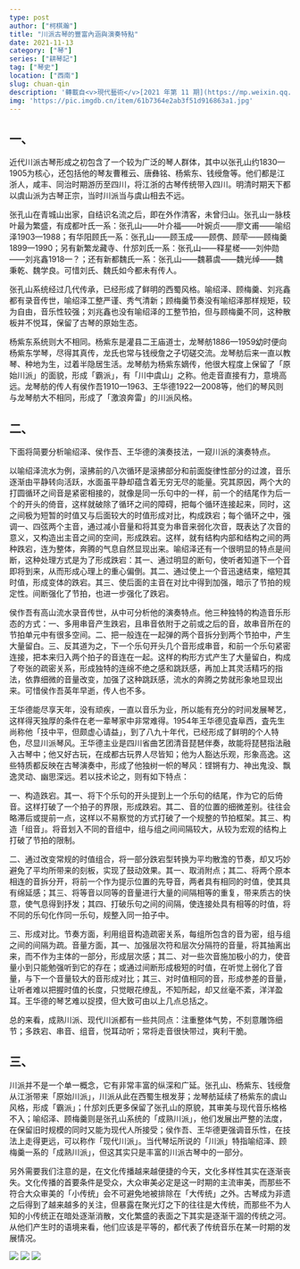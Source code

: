 ```yaml
---
type: post
author: ["柯棋瀚"]
title: "川派古琴的豐富內涵與演奏特點"
date: 2021-11-13
category: ["琴"]
series: ["耕琴記"]
tag: ["琴史"]
location: ["西南"]
slug: chuan-qin
description: '轉載自<v>現代藝術</v>[2021 年第 11 期](https://mp.weixin.qq.com/s/EuvD9nd5ZGzAy93oN5cV0g) [花间窥琴弦 弹琴复长啸](https://mp.weixin.qq.com/s/cXZDGflTSB4iIKZsY-3qjQ)。雜誌向老師約稿，便交我來寫。突發奇想，發明了原始川派—成熟川派—現代川派的概念。第二部分是炒冷飯，把大一時候的中二作品拿出來改一改。10 月 7 日寫的。[全文瀏覽](https://book.yunzhan365.com/ovye/vymg/mobile/index.html)'
img: 'https://pic.imgdb.cn/item/61b7364e2ab3f51d916863a1.jpg'
---
```


## 一、

近代川派古琴形成之初包含了一个较为广泛的琴人群体，其中以张孔山<n>约1830—1905</n>为核心，还包括他的琴友曹稚云、唐彝铭、杨紫东、钱绶詹等。他们都是江浙人，咸丰、同治时期游历至四川，将江浙的古琴传统带入四川。明清时期天下都以虞山派为古琴正宗，当时川派当与虞山相去不远。

张孔山在青城山出家，自结识名流之后，即在外作清客，未曾归山。张孔山一脉枝叶最为繁盛，有成都叶氏一系：张孔山——叶介福——叶婉贞——廖文甫——喻绍泽<n>1903—1988</n>；有华阳顾氏一系：张孔山——顾玉成——顾㑺、顾荦——顾梅羹<n>1899—1990</n>；另有新繁龙藏寺、什邡刘氏一系：张孔山——释星槎——刘仲勋——刘兆鑫<n>1918—？</n>；还有新都魏氏一系：张孔山——魏慕虞——魏光绰——魏秉乾、魏学良。可惜刘氏、魏氏如今都未有传人。

张孔山系统经过几代传承，已经形成了鲜明的西蜀风格。喻绍泽、顾梅羹、刘兆鑫都有录音传世，喻绍泽工整严谨、秀气清新；顾梅羹节奏没有喻绍泽那样规矩，较为自由，音乐性较强；刘兆鑫也没有喻绍泽的工整节拍，但与顾梅羹不同，这种散板并不悦耳，保留了古琴的原始生态。

杨紫东系统则大不相同。杨紫东是灌县二王庙道士，龙琴舫<n>1886—1959</n>幼时便向杨紫东学琴，尽得其真传，龙氏也常与钱绶詹之子切磋交流。龙琴舫后来一直以教琴、种地为生，过着半隐居生活。龙琴舫为杨紫东嫡传，他很大程度上保留了「原始川派」的面貌，形成「霸派」，有「川中虞山」之称。他走音直接有力，意境高远。龙琴舫的传人有侯作吾<n>1910—1963</n>、王华德<n>1922—2008</n>等，他们的琴风则与龙琴舫大不相同，形成了「激浪奔雷」的川派风格。

## 二、

下面将简要分析喻绍泽、侯作吾、王华德的演奏技法，一窥川派的演奏特点。

以喻绍泽<v>流水</v>为例，滚拂前的八次循环是滚拂部分和前面旋律性部分的过渡，音乐逐渐由平静转向活跃，水面虽平静却蕴含着无穷无尽的能量。究其原因，两个大的打圆循环之间音是紧密相接的，就像是同一乐句中的一样，前一个的结尾作为后一个的开头的倚音，这样就破除了循环之间的障碍，把每个循环连接起来，同时，这之间极为短暂的时值又与后面较大的时值形成对比，构成跌宕；每个循环之中，强调一、四弦两个主音，通过减小音量和将其变为串音来弱化次音，既表达了次音的意义，又构造出主音之间的空间，形成跌宕。这样，就有结构内部和结构之间的两种跌宕，连为整体，奔腾的气息自然显现出来。喻绍泽还有一个很明显的特点是间断，这种处理方式是为了形成跌宕：其一、通过明显的断句，使听者知道下一个音即将到来，从而形成心理上的重心偏倒。其二、通过使上一个音迅速结束，缩短其时值，形成变体的跌宕。其三、使后面的主音在对比中得到加强，暗示了节拍的规定性。间断强化了节拍，也进一步强化了跌宕。

侯作吾有<v>高山流水</v>录音传世，从中可分析他的演奏特点。他三种独特的构造音乐形态的方式：一、多用串音产生跌宕，且串音依附于之前或之后的音，故串音所在的节拍单元中有很多空间。二、把一般连在一起弹的两个音拆分到两个节拍中，产生大量留白。三、反其道为之，下一个乐句开头几个音形成串音，和前一个乐句紧密连接，把本来归入两个拍子的音连在一起。这样的构形方式产生了大量留白，构成了夸张的疏密关系，形成独特的连绵不绝之感和跳跃感，再加上其灵活精巧的指法，依靠细微的音量改变，加强了这种跳跃感，流水的奔腾之势就形象地显现出来。可惜侯作吾英年早逝，传人也不多。

王华德能尽享天年，没有顽疾，一直以音乐为业，所以能有充分的时间发展琴艺，这样得天独厚的条件在老一辈琴家中非常难得。1954年王华德见査阜西，査先生尚称他「技中平，但颇虚心请益」，到了八九十年代，已经形成了鲜明的个人特色，尽显川派琴风。王华德主业是四川省曲艺团清音琵琶伴奏，故能将琵琶指法融入古琴中；他又好古玩，在成都古玩界人尽皆知；他为人豁达乐观，形象高逸。这些特质都反映在古琴演奏中，形成了他独树一帜的琴风：铿锵有力、神出鬼没、飘逸灵动、幽思深远。若以技术论之，则有如下特点：

一、构造跌宕。其一、将下个乐句的开头提到上一个乐句的结尾，作为它的后倚音。这样打破了一个拍子的界限，形成跌宕。其二、音的位置的细微差别。往往会略滞后或提前一点，这样以不易察觉的方式打破了一个规整的节拍框架。其三、构造「组音」。将音划入不同的音组中，组与组之间间隔较大，从较为宏观的结构上打破了节拍的限制。

二、通过改变常规的时值组合，将一部分跌宕型转换为平均散澹的节奏，却又巧妙避免了平均所带来的刻板，实现了鼓动效果。其一、取消附点；其二、将两个原本相连的音拆分开，将前一个作为提示位置的先导音，两者具有相同的时值，使其具有绵延感；其三、将等音以同等的音量进行大量的间隔相等的重复，带来质古的快意，使气息得到抒发；其四、打破乐句之间的间隔，使连接处具有相等的时值，将不同的乐句化作同一乐句，规整入同一拍子中。

三、形成对比。节奏方面，利用组音构造疏密关系，每组所包含的音为密，组与组之间的间隔为疏。音量方面，其一、加强层次符和层次分隔符的音量，将其抽离出来，而不作为主体的一部分，形成层次感；其二、对一些次音施加极小的力，使音量小到只能勉强听到它的存在；或通过间断形成极短的时值，在听觉上弱化了音量，与下一个音量较大的音形成对比；其三、对时值相同的音，形成参差的音量，让听者难以把握时值的长度，只觉眼花缭乱，不知所起，却又丝毫不紊，洋洋盈耳。王华德的琴艺难以捉摸，但大致可由以上几点总括之。

总的来看，成熟川派、现代川派都有一些共同点：注重整体气势，不刻意雕饰细节；多跌宕、串音、组音，悦耳动听；常将走音很快带过，爽利干脆。

## 三、

川派并不是一个单一概念，它有非常丰富的纵深和广延。张孔山、杨紫东、钱绶詹从江浙带来「原始川派」，川派从此在西蜀生根发芽；龙琴舫延续了杨紫东的虞山风格，形成「霸派」；什邡刘氏更多保留了张孔山的原貌，其审美与现代音乐格格不入；喻绍泽、顾梅羹则是张孔山系统的「成熟川派」，他们发展出严整的法度，在保留旧时规模的同时又能为现代人所接受；侯作吾、王华德更强调音乐性，在技法上走得更远，可以称作「现代川派」。当代琴坛所说的「川派」特指喻绍泽、顾梅羹一系的「成熟川派」，但这其实只是丰富的川派古琴中的一部分。

另外需要我们注意的是，在文化传播越来越便捷的今天，文化多样性其实在逐渐丧失。文化传播的首要条件是受众，大众审美必定是这一时期的主流审美，而那些不符合大众审美的「小传统」会不可避免地被排除在「大传统」之外。古琴成为非遗之后得到了越来越多的关注，但暴露在聚光灯之下的往往是大传统，而那些不为人知的小传统正在暗处逐渐消散，文化繁盛的表面之下其实是逐渐干涸的传统之河。从他们产生时的语境来看，他们应该是平等的，都代表了传统音乐在某一时期的发展情况。

<img src="https://pic.imgdb.cn/item/618fd9862ab3f51d91752acc.jpg">
<img src="https://pic.imgdb.cn/item/618fd9862ab3f51d91752ada.jpg">
<img src="https://pic.imgdb.cn/item/618fd9862ab3f51d91752ae0.jpg">
